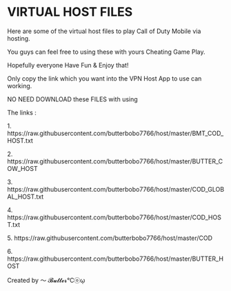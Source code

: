 <!DOCTYPE html>
<html>
<head>
<meta charset="utf-8">
</head>
<body>
<h1> VIRTUAL HOST FILES </h1>
<p>		 </p>
<p>Here are some of the virtual host files to play Call of Duty Mobile via hosting.</p>
<p>		 </p>
<p>    </p>
<p>You guys can feel free to using these with yours Cheating Game Play.</p>
<p>		 </p>
<p>Hopefully everyone Have Fun & Enjoy that!</p>
<p>		 </p>
<p>Only copy the link which you want into the VPN Host App to use can working.</p>
<p>              </p>
<p>NO NEED DOWNLOAD these FILES with using</p>
<p>              </p>
<p>The links :</p>
<p>		 </p>
<p>1. https://raw.githubusercontent.com/butterbobo7766/host/master/BMT_COD_HOST.txt</p>
<p>		 </p>
<p>2. https://raw.githubusercontent.com/butterbobo7766/host/master/BUTTER_COW_HOST</p>
<p>		 </p>
<p>3. https://raw.githubusercontent.com/butterbobo7766/host/master/COD_GLOBAL_HOST.txt</p>
<p>		 </p>
<p>4. https://raw.githubusercontent.com/butterbobo7766/host/master/COD_HOST.txt</p>
<p>		 </p>
<p>5. https://raw.githubusercontent.com/butterbobo7766/host/master/COD</p>
<p>		 </p>
<p>6. https://raw.githubusercontent.com/butterbobo7766/host/master/BUTTER_HOST</p>
<p>              </p>
<p></p>
<p>		 </p>
<p>		 </p>
<p>		 </p>
<p>Created by ～ 𝓑𝓾𝓽𝓽𝓮𝓻℃ⓞῳ</p>

</body>
</html>
